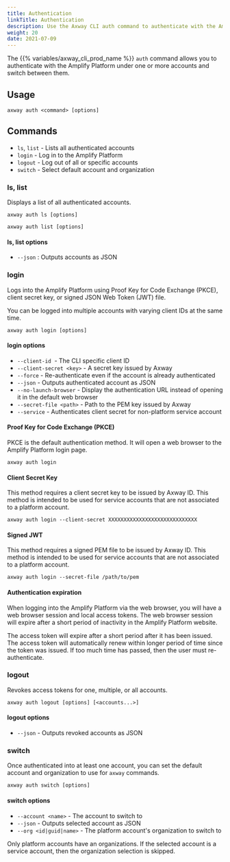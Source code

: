 ```yaml
---
title: Authentication
linkTitle: Authentication
description: Use the Axway CLI auth command to authenticate with the Amplify Platform.
weight: 20
date: 2021-07-09
---
```


The {{% variables/axway_cli_prod_name %}} `auth` command allows you to authenticate with the Amplify Platform under one or more accounts and switch between them.

## Usage

```
axway auth <command> [options]
```

## Commands

* `ls`, `list` - Lists all authenticated accounts
* `login` - Log in to the Amplify Platform
* `logout` - Log out of all or specific accounts
* `switch` - Select default account and organization

### ls, list

Displays a list of all authenticated accounts.

```
axway auth ls [options]

axway auth list [options]
```

#### ls, list options

* `--json` : Outputs accounts as JSON

### login

Logs into the Amplify Platform using Proof Key for Code Exchange (PKCE), client secret key, or signed JSON Web Token (JWT) file.

You can be logged into multiple accounts with varying client IDs at the same time.

```
axway auth login [options]
```

#### login options

* `--client-id`  - The CLI specific client ID
* `--client-secret <key>` - A secret key issued by Axway
* `--force` - Re-authenticate even if the account is already authenticated
* `--json` - Outputs authenticated account as JSON
* `--no-launch-browser` - Display the authentication URL instead of opening it in the default web browser
* `--secret-file <path>` - Path to the PEM key issued by Axway
* `--service` - Authenticates client secret for non-platform service account

#### Proof Key for Code Exchange (PKCE)

PKCE is the default authentication method. It will open a web browser to the Amplify Platform login page.

```
axway auth login
```

#### Client Secret Key

This method requires a client secret key to be issued by Axway ID. This method is intended to be used for service accounts that are not associated to a platform account.

```
axway auth login --client-secret XXXXXXXXXXXXXXXXXXXXXXXXXXXXX
```

#### Signed JWT

This method requires a signed PEM file to be issued by Axway ID. This method is intended to be used for service accounts that are not associated to a platform account.

```
axway auth login --secret-file /path/to/pem
```

#### Authentication expiration

When logging into the Amplify Platform via the web browser, you will have a web browser session and local access tokens. The web browser session will expire after a short period of inactivity in the Amplify Platform website.

The access token will expire after a short period after it has been issued. The access token will automatically renew within longer period of time since the token was issued. If too much time has passed, then the user must re-authenticate.

### logout

Revokes access tokens for one, multiple, or all accounts.

```
axway auth logout [options] [<accounts...>]
```

#### logout options

* `--json` - Outputs revoked accounts as JSON

### switch

Once authenticated into at least one account, you can set the default account and organization to use for `axway` commands.

```
axway auth switch [options]
```

#### switch options

* `--account <name>` - The account to switch to
* `--json` - Outputs selected account as JSON
* `--org <id|guid|name>` - The platform account's organization to switch to

Only platform accounts have an organizations. If the selected account is a service account, then the organization selection is skipped.
